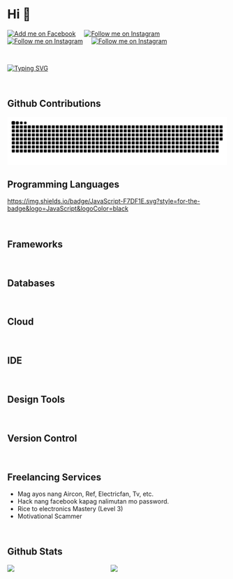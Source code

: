 # Hi 👋 

<!-- Social Badges https://github.com/alexandresanlim/Badges4-README.md-Profile -->
<p>
    <a href="https://www.facebook.com/JvMapote/"><img title="Add me on Facebook" src="https://img.shields.io/badge/Facebook-1877F2?style=for-the-badge&logo=facebook&logoColor=white" /></a>
    &#8287;&#8287;&#8287;
    <a href="https://www.instagram.com/jvmapote/"><img title="Follow me on Instagram" src="https://img.shields.io/badge/Instagram-E4405F?style=for-the-badge&logo=instagram&logoColor=white" /></a>
    &#8287;&#8287;&#8287;
    <a href="#"><img title="Follow me on Instagram" src="https://img.shields.io/badge/LinkedIn-0077B5?style=for-the-badge&logo=linkedin&logoColor=white" /></a>
    &#8287;&#8287;&#8287;
    <a href="mailto:mapotej@acm.org"><img title="Follow me on Instagram" src="https://img.shields.io/badge/Gmail-D14836?style=for-the-badge&logo=gmail&logoColor=white" /></a>
</p>

<p>&nbsp;</p>

<!-- Read ME Typing effect https://readme-typing-svg.herokuapp.com/demo/ -->
[![Typing SVG](https://readme-typing-svg.herokuapp.com?color=2196F3&size=22&width=650&lines=%7B%22name%22%3A+%22Jayvee+Navarro+Mapote%22%7D;%7B%22description%22%3A+%22Full-stack+Developer%22%7D;%7B%22email%22%3A+%22mapotej%40acm.org%22%7D)](https://git.io/typing-svg)


<p>&nbsp;</p>

## Github Contributions
![snake gif](https://github.com/JvMapote/JvMapote/blob/output/github-contribution-grid-snake.svg)

## Programming Languages
https://img.shields.io/badge/JavaScript-F7DF1E.svg?style=for-the-badge&logo=JavaScript&logoColor=black

<p>&nbsp;</p>

## Frameworks

<p>&nbsp;</p>

## Databases

<p>&nbsp;</p>

## Cloud

<p>&nbsp;</p>

## IDE 

<p>&nbsp;</p>

## Design Tools 

<p>&nbsp;</p>

## Version Control

<p>&nbsp;</p>

## Freelancing Services

- Mag ayos nang Aircon, Ref, Electricfan, Tv, etc.
- Hack nang facebook kapag nalimutan mo password.
- Rice to electronics Mastery (Level 3)
- Motivational Scammer

<p>&nbsp;</p>

## Github Stats <!-- https://github.com/DenverCoder1/github-readme-streak-stats -->

<img align="left" width="47%" src = "https://github-readme-stats.vercel.app/api?username=JvMapote&theme=onedark&show_icons=true" /><img align="left" width="47%" src = "https://github-readme-stats.vercel.app/api/top-langs/?username=JvMapote&layout=compact&theme=onedark&show" />

<p>&nbsp;</p>





